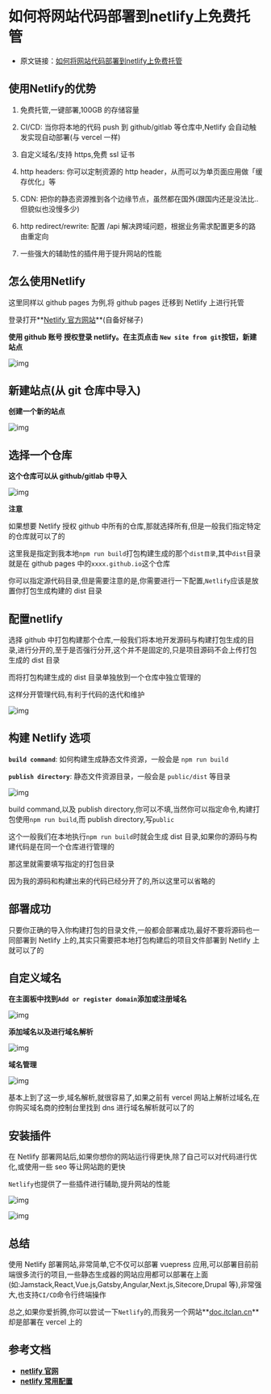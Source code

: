 # 如何将网站代码部署到netlify上免费托管

- 原文链接：[如何将网站代码部署到netlify上免费托管](https://zhuanlan.zhihu.com/p/338058109)



## 使用Netlify的优势

1. 免费托管,一键部署,100GB 的存储容量

2. CI/CD: 当你将本地的代码 push 到 github/gitlab 等仓库中,Netlify 会自动触发实现自动部署(与 vercel 一样)

3. 自定义域名/支持 https,免费 ssl 证书

4. http headers: 你可以定制资源的 http header，从而可以为单页面应用做「缓存优化」等

5. CDN: 把你的静态资源推到各个边缘节点，虽然都在国外(跟国内还是没法比..但貌似也没慢多少)

6. http redirect/rewrite: 配置 /api 解决跨域问题，根据业务需求配置更多的路由重定向

7. 一些强大的辅助性的插件用于提升网站的性能



## 怎么使用Netlify

这里同样以 github pages 为例,将 github pages 迁移到 Netlify 上进行托管

登录打开**[Netlify 官方网站](https://netlify.com/)**(自备好梯子)

**使用 github 账号 授权登录 netlify。在主页点击 `New site from git`按钮，新建站点**

![img](/images/commonly/deploy/10001.png)



## 新建站点(从 git 仓库中导入)

**创建一个新的站点**

![img](/images/commonly/deploy/10002.png)



## 选择一个仓库

**这个仓库可以从 github/gitlab 中导入**

![img](/images/commonly/deploy/10003.png)

**注意**

如果想要 Netlify 授权 github 中所有的仓库,那就选择所有,但是一般我们指定特定的仓库就可以了的

这里我是指定到我本地`npm run build`打包构建生成的那个`dist目录`,其中`dist`目录就是在 github pages 中的`xxxx.github.io`这个仓库

你可以指定源代码目录,但是需要注意的是,你需要进行一下配置,`Netlify`应该是放置你打包生成构建的 dist 目录



## 配置netlify

选择 github 中打包构建那个仓库,一般我们将本地开发源码与构建打包生成的目录,进行分开的,至于是否强行分开,这个并不是固定的,只是项目源码不会上传打包生成的 dist 目录

而将打包构建生成的 dist 目录单独放到一个仓库中独立管理的

这样分开管理代码,有利于代码的迭代和维护

![img](/images/commonly/deploy/10004.png)



## 构建 Netlify 选项

**`build command`**: 如何构建生成静态文件资源，一般会是 `npm run build`

**`publish directory`**: 静态文件资源目录，一般会是 `public/dist` 等目录

![img](/images/commonly/deploy/10005.png)

build command,以及 publish directory,你可以不填,当然你可以指定命令,构建打包使用`npm run build`,而 publish directory,写`public`

这个一般我们在本地执行`npm run build`时就会生成 dist 目录,如果你的源码与构建代码是在同一个仓库进行管理的

那这里就需要填写指定的打包目录

因为我的源码和构建出来的代码已经分开了的,所以这里可以省略的



## 部署成功

只要你正确的导入你构建打包的目录文件,一般都会部署成功,最好不要将源码也一同部署到 Netlify 上的,其实只需要把本地打包构建后的项目文件部署到 Netlify 上就可以了的



## 自定义域名

**在主面板中找到`Add or register domain`添加或注册域名**

![img](/images/commonly/deploy/10006.png)

**添加域名以及进行域名解析**

![img](/images/commonly/deploy/10007.png)

**域名管理**

![img](/images/commonly/deploy/10008.png)

基本上到了这一步,域名解析,就很容易了,如果之前有 vercel 网站上解析过域名,在你购买域名商的控制台里找到 dns 进行域名解析就可以了的



## 安装插件

在 Netlify 部署网站后,如果你想你的网站运行得更快,除了自己可以对代码进行优化,或使用一些 seo 等让网站跑的更快

`Netlify`也提供了一些插件进行辅助,提升网站的性能

![img](/images/commonly/deploy/10009.png)

![img](/images/commonly/deploy/10010.png)



## **总结**

使用 Netlify 部署网站,非常简单,它不仅可以部署 vuepress 应用,可以部署目前前端很多流行的项目,一些静态生成器的网站应用都可以部署在上面(如:Jamstack,React,Vue.js,Gatsby,Angular,Next.js,Sitecore,Drupal 等),非常强大,也支持`CI/CD`命令行终端操作

总之,如果你爱折腾,你可以尝试一下`Netlify`的,而我另一个网站**[doc.itclan.cn](https://doc.itclan.cn/)**却是部署在 vercel 上的



## **参考文档**

- **[netlify 官网](https://netlify.com/)**
- **[netlify 常用配置](https://docs.netlify.com/frameworks/#javascript-spas)**